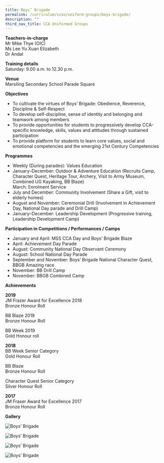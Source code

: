 ```yaml
---
title: Boys’ Brigade
permalink: /curriculum/ccas/uniform-groups/boys-brigade/
description: ""
third_nav_title: CCA Uniformed Groups
---
```

**Teachers-in-charge**  
Mr Mike Thye (OIC)  
Ms Lee Yu Xuan Elizabeth  
Dr Andal

**Training details**  
Saturday: 9.00 a.m. to 12.30 p.m.

**Venue**  
Marsiling Secondary School Parade Square

**Objectives**

*   To cultivate the virtues of Boys’ Brigade: Obedience, Reverence, Discipline & Self-Respect
*   To develop self-discipline, sense of identity and belonging and teamwork among members
*   To provide opportunities for students to progressively develop CCA-specific knowledge, skills, values and attitudes through sustained participation
*   To provide platform for students to learn core values, social and emotional competencies and the emerging 21st Century Competencies

**Programmes**

*   Weekly (During parades): Values Education
*   January–December: Outdoor & Adventure Education (Recruits Camp, Character Quest, Heritage Tour, Archery, Visit to Army Museum, Combined UG Kayaking, BB Blaze)  
    March: Enrolment Service
*   July and December: Community Involvement (Share a Gift, visit to elderly homes)
*   August and November: Ceremonial Drill (Involvement in Achievement Day, National Day parade and Drill Camp)
*   January–December: Leadership Development (Progressive training, Leadership Development Camp)

**Participation in Competitions / Performances / Camps**

*   January and April: MSS CCA Day and Boys’ Brigade Blaze
*   April: Achievement Day Parade
*   August: Community National Day Observant Ceremony
*   August: School National Day Parade
*   September and November: Boys’ Brigade National Character Quest, BBGB Amazing race
*   November: BB Drill Camp
*   November: BBGB Combined Camp

**Achievements**

**2019**  
JM Frazer Award for Excellence 2018  
Bronze Honour Roll

BB Blaze 2019  
Bronze Honour Roll

BB Week 2019  
Gold Honour roll

**2018**  
BB Week Senior Category  
Gold Honour Roll

BB Blaze  
Bronze Honour Roll

Character Quest Senior Category  
Silver Honour Roll

**2017**  
JM Fraser Award for Excellence 2017  
Bronze Honour Roll

**Gallery**

![Boys’ Brigade](/images/Boys’%20Brigade_1.jpg)

![Boys’ Brigade](/images/Boys’%20Brigade_2.jpg)

![Boys’ Brigade](/images/Boys’%20Brigade_3.jpg)

![Boys’ Brigade](/images/Boys’%20Brigade_4.jpg)